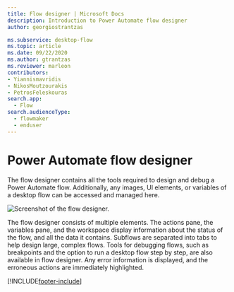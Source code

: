 ```yaml
---
title: Flow designer | Microsoft Docs
description: Introduction to Power Automate flow designer
author: georgiostrantzas

ms.subservice: desktop-flow
ms.topic: article
ms.date: 09/22/2020
ms.author: gtrantzas
ms.reviewer: marleon
contributors:
- Yiannismavridis
- NikosMoutzourakis
- PetrosFeleskouras
search.app: 
  - Flow
search.audienceType: 
  - flowmaker
  - enduser
---
```


# Power Automate flow designer



The flow designer contains all the tools required to design and debug a Power Automate flow. Additionally, any images, UI elements, or variables of a desktop flow can be accessed and managed here.

![Screenshot of the flow designer.](media/flow-designer/flow-designer.png)

The flow designer consists of multiple elements. The actions pane, the variables pane, and the workspace display information about the status of the flow, and all the data it contains. Subflows are separated into tabs to help design large, complex flows.  Tools for debugging flows, such as breakpoints and the option to run a desktop flow step by step, are also available in flow designer. Any error information is displayed, and the erroneous actions are immediately highlighted.



[!INCLUDE[footer-include](../includes/footer-banner.md)]